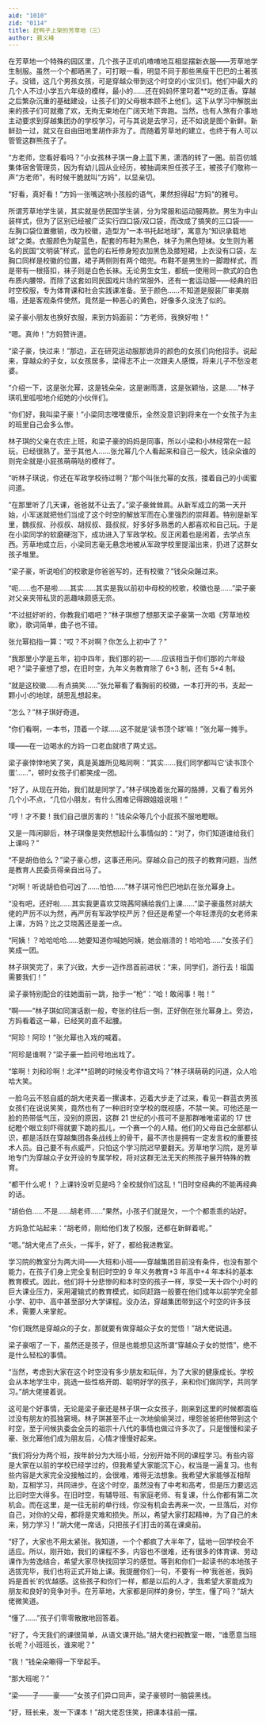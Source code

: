 ```yaml
---
aid: "1010"
zid: "0114"
title: 赶鸭子上架的芳草地（三）
author: 聂义峰
---
```


在芳草地一个特殊的园区里，几个孩子正叽叽喳喳地互相显摆新衣服——芳草地学生制服。虽然一个个都晒黑了，可打眼一看，明显不同于那些黑瘦干巴巴的土著孩子。没错，这几个男孩女孩，可是穿越众带到这个时空的小宝贝们。他们中最大的几个人不过小学五六年级的模样，最小的……还在妈妈怀里叼着\*\*吃的正香。穿越之后繁杂沉重的基础建设，让孩子们的父母根本顾不上他们。这下从学习中解脱出来的孩子们可就撒了欢，无拘无束地在广阔天地下奔跑。当然，也有人煞有介事地主动要求到穿越集团办的学校学习，可与其说是去学习，还不如说是图个新鲜。新鲜劲一过，就又在自由田地里胡作非为了。而随着芳草地的建立，也终于有人可以管管这群熊孩子了。

“方老师，您看好看吗？”小女孩林子琪一身上蓝下黑，潇洒的转了一圈。前百仞城集体宿舍管理员，因为有幼儿园从业经历，被抽调来担任孩子王，被孩子们敬称一声“方老师”，有时候干脆就叫“方妈”，以显亲切。

“好看，真好看！”方妈一张嘴这哄小孩般的语气，果然担得起“方妈”的雅号。

所谓芳草地学生装，其实就是仿民国学生装，分为常服和运动服两款。男生为中山装样式，但为了区别已经被广泛实行四口袋/双口袋，而改成了搞笑的三口袋——左胸口袋位置撤销，改为校徽，造型为“一本书托起地球”，寓意为“知识承载地球”之类。衣服颜色为靛蓝色，配套的布鞋为黑色，袜子为黑色短袜。女生则为著名的民国“文明装”样式，蓝色的右衽修身短衣加黑色及膝短裙，上衣没有口袋，左胸口同样是校徽的位置，裙子两侧则有两个暗兜。布鞋不是男生的一脚蹬样式，而是带有一根搭扣，袜子则是白色长袜。无论男生女生，都统一使用同一款式的白色布质内腰带。而除了这套如同民国戏片场的常服外，还有一套运动服——经典的旧时空校服，专为体育课和社会实践课准备。至于颜色……不知道是服装厂审美崩塌，还是客观条件使然，竟然是一种恶心的黄色，好像多久没洗了似的。

梁子豪小朋友也换好衣服，来到方妈面前：“方老师，我换好啦！”

“嗯。真帅！”方妈赞许道。

“梁子豪，快过来！”那边，正在研究运动服那诡异的颜色的女孩们向他招手。说起来，穿越众的子女，以女孩居多，梁得志不止一次跟夫人感慨，将来儿子不愁没老婆。

“介绍一下，这是张允幂，这是钱朵朵，这是谢雨潇，这是张颖怡，这是……”林子琪叽里呱啦地介绍她的小伙伴们。

“你们好，我叫梁子豪！”小梁同志嘿嘿傻乐，全然没意识到将来在一个女孩子为主的班里自己会多么惨。

林子琪的父亲在农庄上班，和梁子豪的妈妈是同事，所以小梁和小林经常在一起玩，已经很熟了。至于其他人……张允幂几个人看起来和自己一般大，钱朵朵谁的则完全就是小屁孩萌萌哒的模样了。

“听林子琪说，你还在军政学校待过啊？”那个叫张允幂的女孩，搂着自己的小闺蜜问道。

“在那里听了几天课，爸爸就不让去了。”梁子豪耸耸肩。从新军成立的第一天开始，小军迷就把他们当成了这个时空的解放军而在心里强烈的崇拜着。特别是新军里，魏叔叔、孙叔叔、胡叔叔、聂叔叔，好多好多熟悉的人都喜欢和自己玩。于是在小梁同学的软磨硬泡下，成功进入了军政学校。反正闲着也是闲着，去学点东西。芳草地成立后，小梁同志毫无悬念地被从军政学校里提溜出来，扔进了这群女孩子堆里。

“梁子豪，听说咱们的校歌是你爸爸写的，还有校徽？”钱朵朵蹦过来。

“呃……也不是啦……其实……其实是我以前初中母校的校歌，校徽也是……”梁子豪对父亲夹带私货的恶趣味颇感无奈。

“不过挺好听的，你教我们唱吧？”林子琪想了想那天梁子豪第一次唱《芳草地校歌》，歌词简单，曲子也不错。

张允幂掐指一算：“哎？不对啊？你怎么上初中了？”

“我那里小学是五年，初中四年，我们那的初一……应该相当于你们那的六年级吧？”梁子豪想了想，在旧时空，九年义务教育除了 6+3 制，还有 5+4 制。

“就是这校徽……有点搞笑……”张允幂看了看胸前的校徽，一本打开的书，支起一颗小小的地球，胡思乱想起来。

“怎么？”林子琪好奇道。

“你们看啊，一本书，顶着一个球……这不就是‘读书顶个球’嘛！”张允幂一摊手。

噗——在一边喝水的方妈一口老血就喷了两丈远。

梁子豪悻悻地笑了笑，真是英雄所见略同啊：“其实……我们同学都叫它‘读书顶个蛋’……”，顿时女孩子们都笑成一团。

“好了，从现在开始，我们就是同学了。”林子琪挽着张允幂的胳膊，又看了看另外几个小不点，“几位小朋友，有什么困难记得跟姐姐说哦！”

“哼！才不要！我们自己很厉害的！”钱朵朵等几个小屁孩不服地瞪眼。

又是一阵闲聊后，林子琪像是突然想起什么事情似的：“对了，你们知道谁给我们上课吗？”

“不是胡伯伯么？”梁子豪心想，这事还用问。穿越众自己的孩子的教育问题，当然是教育人民委员得亲自出马了。

“对啊！听说胡伯伯可凶了……怕怕……”林子琪可怜巴巴地趴在张允幂身上。

“没有吧，还好啦……其实我更喜欢艾晓茜阿姨给我们上课……”梁子豪虽然对胡大佬的严厉不以为然，再严厉有军政学校严厉？但还是希望一个年轻漂亮的女老师来上课，方妈？比之艾晓茜还是差一点。

“阿姨！？哈哈哈哈……她要知道你喊她阿姨，她会崩溃的！哈哈哈……”女孩子们笑成一团。

林子琪笑完了，来了兴致，大步一迈作昂首前进状：“来，同学们，游行去！祖国需要我们！”

梁子豪特别配合的往她面前一跳，抬手一“枪”：“哈！敢闹事！啪！”

“啊——”林子琪如同演话剧一般，夸张的往后一倒，正好倒在张允幂身上。旁边，方妈看着这一幕，已经笑的直不起腰。

“阿珍！阿珍！”张允幂也入戏的喊着。

“阿珍是谁啊？”梁子豪一脸问号地出戏了。

“笨啊！刘和珍啊！北洋\*\*招聘的时候没考你语文吗？”林子琪萌萌的问道，众人哈哈大笑。

一脸乌云不怒自威的胡大佬夹着一摞课本，迈着大步走了过来，看见一群蓝衣男孩女孩们在说说笑笑，竟然也有了一种旧时空学校的既视感，不禁一笑。可他还是一脸的热带低气压，没别的原因，这群 21 世纪的小孩可不是那群唯唯诺诺的 17 世纪瞪个眼立刻吓得就要下跪的孤儿，一个赛一个的人精。他们的父母自己全部都认识，都是活跃在穿越集团各条战线上的骨干，最不济也是拥有一定发言权的重要技术人员。自己要不有点威严，只怕这个学习院迟早要翻天。芳草地学习院，是芳草地专门为穿越众子女开设的专属学校，将对这群无法无天的熊孩子展开特殊的教育。

“都干什么呢！？上课铃没听见是吗？全校就你们这乱！”旧时空经典的不能再经典的话。

“胡伯伯……不是……胡老师……”果然，小孩子们就是欠，一个个都乖乖的站好。

方妈急忙站起来：“胡老师，刚给他们发了校服，还都在新鲜着呢。”

“嗯。”胡大佬点了点头，一挥手，好了，都给我进教室。

学习院的教室分为两大间——大班和小班——穿越集团目前没有条件，也没有那个能力，在孩子们身上完全复制旧时空的 9 年义务教育+3 年高中+4 年本科的基本教育模式。因此，他们将十分悲惨的和本时空的孩子一样，享受一天十四个小时的巨大课业压力，采用灌输式的教育模式，如同赶路一般要在他们成年以前学完全部小学、初中、高中甚至部分大学课程。没办法，穿越集团带到这个时空的许多技术，需要人来掌舵。

“你们既然是穿越众的子女，那就要有做穿越众子女的觉悟！”胡大佬说道。

梁子豪咽了一下，虽然还是孩子，但是也能想见这所谓“穿越众子女的觉悟”，绝不是什么轻松的事情。

“当然，考虑到大家在这个时空没有多少朋友和玩伴，为了大家的健康成长。学校会从本地学生中，挑选一些性格开朗、聪明好学的孩子，来和你们做同学，共同学习。”胡大佬接着说。

这可是个好事情，无论是梁子豪还是林子琪一众女孩子，刚来到这里的时候都面临过没有朋友的孤独窘境。林子琪甚至不止一次地偷偷哭过，埋怨爸爸把他带到这个时空，至于问候执委会全员的祖宗十八代的事情也做过许多次了。只是慢慢和梁子豪、张允幂他们成为朋友后，心情才慢慢好起来。

“我们将分为两个班，按年龄分为大班小班，分别开始不同的课程学习。有些内容是大家在以前的学校已经学过的，但我希望大家能沉下心，权当是一遍复习。也有些内容是大家完全没接触过的，会很难，难得无法想象。我希望大家能够互相帮助，互相学习，共同进步。在这个时空，虽然没有了中考和高考，但是压力要远远比旧时空大得多。在旧时空，有辅导班、有家庭老师、有复课，什么你都有第二次机会。而在这里，是一往无前的单行线，你没有机会去再来一次，一旦落后，对你自己，对你的父母，都将是灾难和损失。所以，希望大家打起精神，为了自己的未来，努力学习！”胡大佬一席话，只把孩子们打击的蔫在课桌前。

“好了，大家也不用太紧张。我知道，一个个都疯了大半年了，猛地一回学校会不适应。所以，刚开始，我们的课程不多，内容也不很难，还有很多的体育课、劳动课作为劳逸结合，希望大家尽快找回学习的感觉。等到和你们一起读书的本地孩子选拔完毕，我们也将正式开始上课。我提醒你们一句，不要有一种‘我爸爸，我妈妈是首长’的优越感。这些孩子和你们一样，都是以后的人才，我希望大家能成为朋友和良好的竞争对手。在芳草地，大家都是同样的身份，学生，懂了吗？”胡大佬微笑道。

“懂了……”孩子们零零散散地回答着。

“好了，今天我们的课很简单，从语文课开始。”胡大佬扫视教室一眼，“谁愿意当班长呢？小班班长，谁来呢？”

“我！”钱朵朵唰得一下举起手。

“那大班呢？”

“梁——子——豪——”女孩子们异口同声，梁子豪顿时一脑袋黑线。

“好，班长来，发一下课本！”胡大佬忍住笑，把课本往前一摆。
